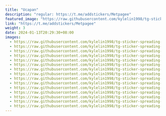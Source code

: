 ```yaml
---
title: "Ucapan"
description: "regular: https://t.me/addstickers/Metpagee"
featured_image: "https://raw.githubusercontent.com/kylelin1998/tg-sticker-spreading-worldwide-images/main/img/15a0173b-c5c8-4272-a572-17ba9a465492.jpg"
link: "https://t.me/addstickers/Metpagee"
weight: 3
date: 2024-01-13T20:29:30+08:00
images:
  - https://raw.githubusercontent.com/kylelin1998/tg-sticker-spreading-worldwide-images/main/img/15a0173b-c5c8-4272-a572-17ba9a465492.jpg
  - https://raw.githubusercontent.com/kylelin1998/tg-sticker-spreading-worldwide-images/main/img/c44f2017-e37a-4da1-912f-29918ee06974.jpg
  - https://raw.githubusercontent.com/kylelin1998/tg-sticker-spreading-worldwide-images/main/img/8fb97aeb-5c11-4e10-9d09-c720e846de99.jpg
  - https://raw.githubusercontent.com/kylelin1998/tg-sticker-spreading-worldwide-images/main/img/70564d60-f576-4c52-a109-4099ec5610e2.jpg
  - https://raw.githubusercontent.com/kylelin1998/tg-sticker-spreading-worldwide-images/main/img/a99e06b3-c529-45aa-8dd3-da8df1a2bee9.jpg
  - https://raw.githubusercontent.com/kylelin1998/tg-sticker-spreading-worldwide-images/main/img/813532b1-20ab-4632-934a-e15f7e86f44a.jpg
  - https://raw.githubusercontent.com/kylelin1998/tg-sticker-spreading-worldwide-images/main/img/560e8ee0-b955-402f-8ad2-dd69697c9dc1.jpg
  - https://raw.githubusercontent.com/kylelin1998/tg-sticker-spreading-worldwide-images/main/img/0cfcc551-15ae-4e49-aeec-dcf6438c8329.jpg
  - https://raw.githubusercontent.com/kylelin1998/tg-sticker-spreading-worldwide-images/main/img/468971c6-4813-4e56-a3fc-ec885212a36a.jpg
  - https://raw.githubusercontent.com/kylelin1998/tg-sticker-spreading-worldwide-images/main/img/f3c23bf1-f21a-447a-835b-e80a64609e52.jpg
  - https://raw.githubusercontent.com/kylelin1998/tg-sticker-spreading-worldwide-images/main/img/c0a39c45-2598-4b6a-8aca-03d8b7e16cbe.jpg
  - https://raw.githubusercontent.com/kylelin1998/tg-sticker-spreading-worldwide-images/main/img/1c13b1ee-d293-4549-8b37-77c6c877760d.jpg
  - https://raw.githubusercontent.com/kylelin1998/tg-sticker-spreading-worldwide-images/main/img/df65a3ba-8a18-4595-975d-5008cbc9f1a4.jpg
  - https://raw.githubusercontent.com/kylelin1998/tg-sticker-spreading-worldwide-images/main/img/b850b2e8-a92f-408a-9348-8dda4e375942.jpg
  - https://raw.githubusercontent.com/kylelin1998/tg-sticker-spreading-worldwide-images/main/img/7f7751cb-2da0-4cb5-a067-ed23fd71ccb1.jpg
---
```

